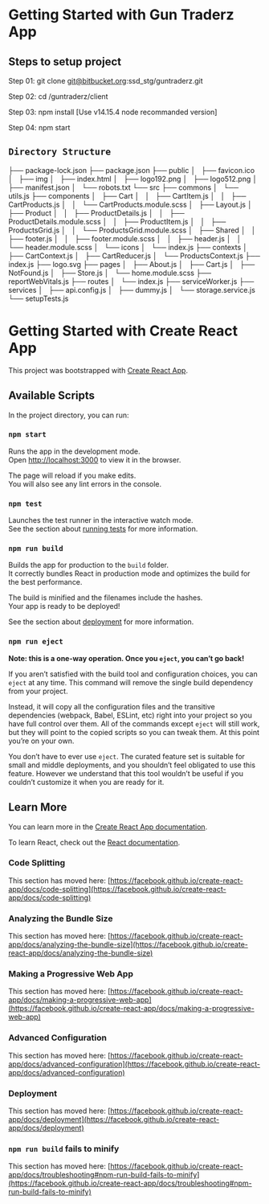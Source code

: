# Getting Started with Gun Traderz App

## Steps to setup project

Step 01: git clone git@bitbucket.org:ssd_stg/guntraderz.git

Step 02: cd /guntraderz/client

Step 03: npm install [Use v14.15.4 node recommanded version]

Step 04: npm start

## `Directory Structure`

├── package-lock.json
├── package.json
├── public
│   ├── favicon.ico
│   ├── img
│   ├── index.html
│   ├── logo192.png
│   ├── logo512.png
│   ├── manifest.json
│   └── robots.txt
└── src
    ├── commons
    │   └── utils.js
    ├── components
    │   ├── Cart
    │   │   ├── CartItem.js
    │   │   ├── CartProducts.js
    │   │   └── CartProducts.module.scss
    │   ├── Layout.js
    │   ├── Product
    │   │   ├── ProductDetails.js
    │   │   ├── ProductDetails.module.scss
    │   │   ├── ProductItem.js
    │   │   ├── ProductsGrid.js
    │   │   └── ProductsGrid.module.scss
    │   ├── Shared
    │   │   ├── footer.js
    │   │   ├── footer.module.scss
    │   │   ├── header.js
    │   │   └── header.module.scss
    │   └── icons
    │       └── index.js
    ├── contexts
    │   ├── CartContext.js
    │   ├── CartReducer.js
    │   └── ProductsContext.js
    ├── index.js
    ├── logo.svg
    ├── pages
    │   ├── About.js
    │   ├── Cart.js
    │   ├── NotFound.js
    │   ├── Store.js
    │   └── home.module.scss
    ├── reportWebVitals.js
    ├── routes
    │   └── index.js
    ├── serviceWorker.js
    ├── services
    │   ├── api.config.js
    │   ├── dummy.js
    │   └── storage.service.js
    └── setupTests.js




# Getting Started with Create React App

This project was bootstrapped with [Create React App](https://github.com/facebook/create-react-app).

## Available Scripts

In the project directory, you can run:

### `npm start`

Runs the app in the development mode.\
Open [http://localhost:3000](http://localhost:3000) to view it in the browser.

The page will reload if you make edits.\
You will also see any lint errors in the console.

### `npm test`

Launches the test runner in the interactive watch mode.\
See the section about [running tests](https://facebook.github.io/create-react-app/docs/running-tests) for more information.

### `npm run build`

Builds the app for production to the `build` folder.\
It correctly bundles React in production mode and optimizes the build for the best performance.

The build is minified and the filenames include the hashes.\
Your app is ready to be deployed!

See the section about [deployment](https://facebook.github.io/create-react-app/docs/deployment) for more information.

### `npm run eject`

**Note: this is a one-way operation. Once you `eject`, you can’t go back!**

If you aren’t satisfied with the build tool and configuration choices, you can `eject` at any time. This command will remove the single build dependency from your project.

Instead, it will copy all the configuration files and the transitive dependencies (webpack, Babel, ESLint, etc) right into your project so you have full control over them. All of the commands except `eject` will still work, but they will point to the copied scripts so you can tweak them. At this point you’re on your own.

You don’t have to ever use `eject`. The curated feature set is suitable for small and middle deployments, and you shouldn’t feel obligated to use this feature. However we understand that this tool wouldn’t be useful if you couldn’t customize it when you are ready for it.

## Learn More

You can learn more in the [Create React App documentation](https://facebook.github.io/create-react-app/docs/getting-started).

To learn React, check out the [React documentation](https://reactjs.org/).

### Code Splitting

This section has moved here: [https://facebook.github.io/create-react-app/docs/code-splitting](https://facebook.github.io/create-react-app/docs/code-splitting)

### Analyzing the Bundle Size

This section has moved here: [https://facebook.github.io/create-react-app/docs/analyzing-the-bundle-size](https://facebook.github.io/create-react-app/docs/analyzing-the-bundle-size)

### Making a Progressive Web App

This section has moved here: [https://facebook.github.io/create-react-app/docs/making-a-progressive-web-app](https://facebook.github.io/create-react-app/docs/making-a-progressive-web-app)

### Advanced Configuration

This section has moved here: [https://facebook.github.io/create-react-app/docs/advanced-configuration](https://facebook.github.io/create-react-app/docs/advanced-configuration)

### Deployment

This section has moved here: [https://facebook.github.io/create-react-app/docs/deployment](https://facebook.github.io/create-react-app/docs/deployment)

### `npm run build` fails to minify

This section has moved here: [https://facebook.github.io/create-react-app/docs/troubleshooting#npm-run-build-fails-to-minify](https://facebook.github.io/create-react-app/docs/troubleshooting#npm-run-build-fails-to-minify)

